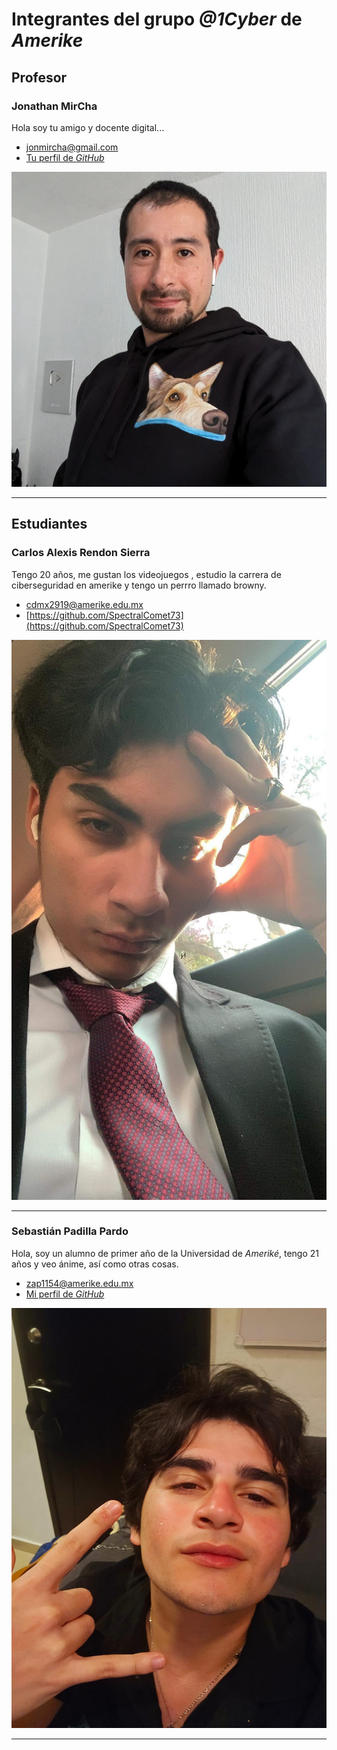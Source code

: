 # Integrantes del grupo _@1Cyber_ de _Amerike_

## Profesor

### Jonathan MirCha

Hola soy tu amigo y docente digital...

- [jonmircha@gmail.com](jonmircha@gmail.com)
- [Tu perfil de _GitHub_](https://github.com/jonmircha)

![Jon MirCha](./img/jonmircha.jpg)

---

## Estudiantes

### Carlos Alexis Rendon Sierra

Tengo 20 años, me gustan los videojuegos , estudio la carrera de ciberseguridad en amerike y tengo un perrro llamado browny. 

- [cdmx2919@amerike.edu.mx](cdmx2919@amerike.edu.mx)
- [https://github.com/SpectralComet73](https://github.com/SpectralComet73)

 ![Tu nombre](./img/Carlos_Rendon.jpg)

---

### Sebastián Padilla Pardo

Hola, soy un alumno de primer año de la Universidad de _Ameriké_, tengo 21 años y veo ánime, así como otras cosas.

- [zap1154@amerike.edu.mx](zap1154@amerike.edu.mx)
- [Mi perfil de _GitHub_](https://github.com/SebastianP29)

![Sebastián](/img/sebastianpadilla.jpeg)

---
